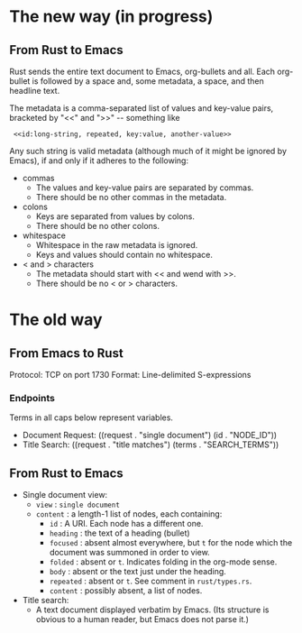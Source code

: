 # The new way (in progress)

## From Rust to Emacs

Rust sends the entire text document to Emacs, org-bullets and all.
Each org-bullet is followed by a space and, some metadata, a space,
and then headline text.

The metadata is a comma-separated list of values and key-value pairs,
bracketed by "<<" and ">>" -- something like
```
 <<id:long-string, repeated, key:value, another-value>>
```

Any such string is valid metadata
(although much of it might be ignored by Emacs),
if and only if it adheres to the following:

- commas
  - The values and key-value pairs are separated by commas.
  - There should be no other commas in the metadata.
- colons
  - Keys are separated from values by colons.
  - There should be no other colons.
- whitespace
  - Whitespace in the raw metadata is ignored.
  - Keys and values should contain no whitespace.
- < and > characters
  - The metadata should start with << and wend with >>.
  - There should be no < or > characters.

# The old way

## From Emacs to Rust

Protocol: TCP on port 1730
Format: Line-delimited S-expressions

### Endpoints

Terms in all caps below represent variables.

- Document Request: ((request . "single document") (id . "NODE_ID"))
- Title Search: ((request . "title matches") (terms . "SEARCH_TERMS"))

## From Rust to Emacs

- Single document view:
  - `view`    : `single document`
  - `content` : a length-1 list of nodes, each containing:
    - `id`       : A URI. Each node has a different one.
    - `heading`  : the text of a heading (bullet)
    - `focused`  : absent almost everywhere, but `t` for the node which the document was summoned in order to view.
    - `folded`   : absent or `t`. Indicates folding in the org-mode sense.
    - `body`     : absent or the text just under the heading.
    - `repeated` : absent or `t`. See comment in `rust/types.rs`.
    - `content`  : possibly absent, a list of nodes.
- Title search:
  - A text document displayed verbatim by Emacs. (Its structure is obvious to a human reader, but Emacs does not parse it.)
